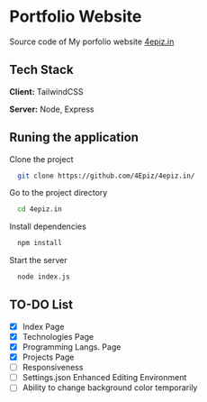 # Portfolio Website

Source code of My porfolio website [4epiz.in](https://4epiz.in/)

## Tech Stack

**Client:** TailwindCSS

**Server:** Node, Express



## Runing the application

Clone the project

```bash
  git clone https://github.com/4Epiz/4epiz.in/
```

Go to the project directory

```bash
  cd 4epiz.in
```

Install dependencies

```bash
  npm install
```

Start the server

```bash
  node index.js
```

## TO-DO List

 - [x] Index Page
 - [x] Technologies Page
 - [x] Programming Langs. Page
 - [x] Projects Page
 - [ ] Responsiveness
 - [ ] Settings.json Enhanced Editing Environment
 - [ ] Ability to change background color temporarily
